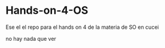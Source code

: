 # Hands-on-4-OS

Ese el el repo para el hands on 4 de la materia de SO en cucei

no hay nada que ver